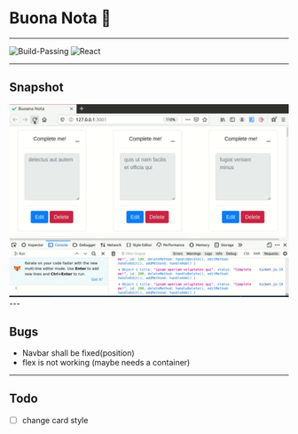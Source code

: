 # Buona Nota 📒
---
![Build-Passing][1] ![React][2]

[1]: https://img.shields.io/:Build-Passing-Green.svg?style=round-square
[2]: https://img.shields.io/:Framwork-React-blue.svg?style=round-square

---

## Snapshot
<img src="/images/buona_nota.gif">
---

## Bugs
* Navbar shall be fixed(position)
* flex is not working (maybe needs a container)
---

## Todo
* [ ] change card style
